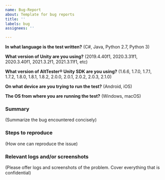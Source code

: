 ```yaml
---
name: Bug-Report
about: Template for bug reports
title: ''
labels: bug
assignees: ''

---
```


**In what language is the test written?** 
(C#, Java, Python 2.7, Python 3)

**What version of Unity are you using?**
(2019.4.40f1, 2020.3.31f1, 2020.3.40f1, 2021.3.2f1, 2021.3.11f1, etc)

**What version of AltTester® Unity SDK are you using?**
(1.6.6, 1.7.0, 1.7.1, 1.7.2, 1.8.0, 1.8.1, 1.8.2, 2.0.0, 2.0.1, 2.0.2, 2.0.3, 2.1.0)

**On what device are you trying to run the test?**
(Android, iOS)

**The OS from where you are running the test?**
(Windows, macOS)


### Summary

(Summarize the bug encountered concisely)


### Steps to reproduce

(How one can reproduce the issue)


### Relevant logs and/or screenshots

(Please offer logs and screenshots of the problem. Cover everything that is confidential)

